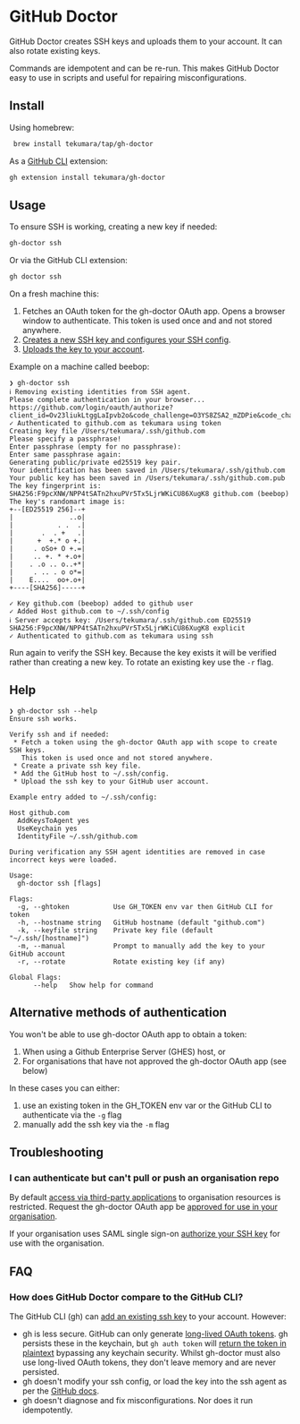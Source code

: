 # GitHub Doctor

GitHub Doctor creates SSH keys and uploads them to your account. It can also rotate existing keys.

Commands are idempotent and can be re-run. This makes GitHub Doctor easy to use in scripts and useful for repairing misconfigurations.

## Install

Using homebrew:

```sh
 brew install tekumara/tap/gh-doctor
```

As a [GitHub CLI](https://github.com/cli/cli) extension:

```sh
gh extension install tekumara/gh-doctor
```

## Usage

To ensure SSH is working, creating a new key if needed:

```sh
gh-doctor ssh
```

Or via the GitHub CLI extension:

```sh
gh doctor ssh
```

On a fresh machine this:

1. Fetches an OAuth token for the gh-doctor OAuth app. Opens a browser window to authenticate. This token is used once and and not stored anywhere.
1. [Creates a new SSH key and configures your SSH config](https://docs.github.com/en/authentication/connecting-to-github-with-ssh/generating-a-new-ssh-key-and-adding-it-to-the-ssh-agent).
1. [Uploads the key to your account](https://docs.github.com/en/authentication/connecting-to-github-with-ssh/adding-a-new-ssh-key-to-your-github-account).

Example on a machine called beebop:

```
❯ gh-doctor ssh
ℹ Removing existing identities from SSH agent.
Please complete authentication in your browser...
https://github.com/login/oauth/authorize?client_id=Ov23liukLtggLaIpvb2o&code_challenge=O3YS8ZSA2_mZDPie&code_challenge_method=S256&redirect_uri=http%3A%2F%2F127.0.0.1%3A55254&response_type=code&scope=admin%3Apublic_key&state=4WAZT_6psyuBE
✓ Authenticated to github.com as tekumara using token
Creating key file /Users/tekumara/.ssh/github.com
Please specify a passphrase!
Enter passphrase (empty for no passphrase):
Enter same passphrase again:
Generating public/private ed25519 key pair.
Your identification has been saved in /Users/tekumara/.ssh/github.com
Your public key has been saved in /Users/tekumara/.ssh/github.com.pub
The key fingerprint is:
SHA256:F9pcXNW/NPP4tSATn2hxuPVr5Tx5LjrWKiCU86XugK8 github.com (beebop)
The key's randomart image is:
+--[ED25519 256]--+
|              ..o|
|           . .  .|
|       .  . +   .|
|      +  +.* o +.|
|     . oSo+ O +.=|
|     .. +. * +.o+|
|    . .o .. o..+*|
|     . .. . o o*=|
|    E....  oo+.o+|
+----[SHA256]-----+

✓ Key github.com (beebop) added to github user
✓ Added Host github.com to ~/.ssh/config
ℹ Server accepts key: /Users/tekumara/.ssh/github.com ED25519 SHA256:F9pcXNW/NPP4tSATn2hxuPVr5Tx5LjrWKiCU86XugK8 explicit
✓ Authenticated to github.com as tekumara using ssh
```

Run again to verify the SSH key. Because the key exists it will be verified rather than creating a new key. To rotate an existing key use the `-r` flag.

## Help

```
❯ gh-doctor ssh --help
Ensure ssh works.

Verify ssh and if needed:
 * Fetch a token using the gh-doctor OAuth app with scope to create SSH keys.
   This token is used once and not stored anywhere.
 * Create a private ssh key file.
 * Add the GitHub host to ~/.ssh/config.
 * Upload the ssh key to your GitHub user account.

Example entry added to ~/.ssh/config:

Host github.com
  AddKeysToAgent yes
  UseKeychain yes
  IdentityFile ~/.ssh/github.com

During verification any SSH agent identities are removed in case incorrect keys were loaded.

Usage:
  gh-doctor ssh [flags]

Flags:
  -g, --ghtoken           Use GH_TOKEN env var then GitHub CLI for token
  -h, --hostname string   GitHub hostname (default "github.com")
  -k, --keyfile string    Private key file (default "~/.ssh/[hostname]")
  -m, --manual            Prompt to manually add the key to your GitHub account
  -r, --rotate            Rotate existing key (if any)

Global Flags:
      --help   Show help for command
```

## Alternative methods of authentication

You won't be able to use gh-doctor OAuth app to obtain a token:

1. When using a Github Enterprise Server (GHES) host, or
1. For organisations that have not approved the gh-doctor OAuth app (see below)

In these cases you can either:

1. use an existing token in the GH_TOKEN env var or the GitHub CLI to authenticate via the `-g` flag
1. manually add the ssh key via the `-m` flag

## Troubleshooting

### I can authenticate but can't pull or push an organisation repo

By default [access via third-party applications](https://docs.github.com/en/organizations/managing-oauth-access-to-your-organizations-data/about-oauth-app-access-restrictions) to organisation resources is restricted. Request the gh-doctor OAuth app be [approved for use in your organisation](https://docs.github.com/en/account-and-profile/setting-up-and-managing-your-personal-account-on-github/managing-your-membership-in-organizations/requesting-organization-approval-for-oauth-apps).

If your organisation uses SAML single sign-on [authorize your SSH key](https://docs.github.com/en/enterprise-cloud@latest/authentication/authenticating-with-saml-single-sign-on/authorizing-an-ssh-key-for-use-with-saml-single-sign-on) for use with the organisation.

## FAQ

### How does GitHub Doctor compare to the GitHub CLI?

The GitHub CLI (gh) can [add an existing ssh key](https://cli.github.com/manual/gh_ssh-key_add) to your account. However:

- gh is less secure. GitHub can only generate [long-lived OAuth tokens](https://github.com/cli/cli/issues/5924). gh persists these in the keychain, but `gh auth token` will [return the token in plaintext](https://github.com/cli/cli/issues/8237) bypassing any keychain security. Whilst gh-doctor must also use long-lived OAuth tokens, they don't leave memory and are never persisted.
- gh doesn't modify your ssh config, or load the key into the ssh agent as per the [GitHub docs](https://docs.github.com/en/authentication/connecting-to-github-with-ssh/generating-a-new-ssh-key-and-adding-it-to-the-ssh-agent).
- gh doesn't diagnose and fix misconfigurations. Nor does it run idempotently.
